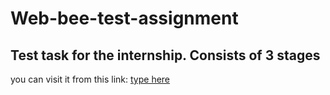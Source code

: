 # Web-bee-test-assignment
Test task for the internship. Consists of 3 stages
---
you can visit it from this link: [type here](https://reigen06.github.io/Web-bee-test-assignment/ "link on my page")

